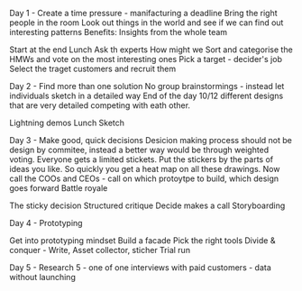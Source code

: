 Day 1 - 
Create a time pressure - manifacturing a deadline
Bring the right people in the room
Look out things in the world and see if we can find out interesting patterns
Benefits: Insights from the whole team


Start at the end
Lunch
Ask th experts
How might we
Sort and categorise the HMWs and vote on the most interesting ones
Pick a target - decider's job
Select the traget customers and recruit them

Day 2 - 
Find more than one solution
No group brainstormings - instead let individuals sketch in a detailed way
End of the day 10/12 different designs that are very detailed competing with eath other.

Lightning demos
Lunch
Sketch

Day 3 - Make good, quick decisions
Desicion making process should not be design by commitee, instead a better way would be through weighted voting.
Everyone gets a limited stickets. Put the stickers by the parts of ideas you like. So quickly you get a heat map on all these drawings.
Now call the COOs and CEOs - call on which protoytpe to build, which design goes forward
Battle royale

The sticky decision
Structured critique
Decide makes a call
Storyboarding

Day 4 - Prototyping

Get into prototyping mindset
Build a facade
Pick the right tools
Divide & conquer - Write, Asset collector, sticher
Trial run

Day 5 - 
Research
5 - one of one interviews with paid customers - data without launching